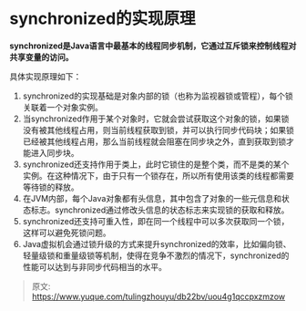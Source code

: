 # synchronized的实现原理

**synchronized是Java语言中最基本的线程同步机制，它通过互斥锁来控制线程对共享变量的访问。**

具体实现原理如下：

1. synchronized的实现基础是对象内部的锁（也称为监视器锁或管程），每个锁关联着一个对象实例。
2. 当synchronized作用于某个对象时，它就会尝试获取这个对象的锁，如果锁没有被其他线程占用，则当前线程获取到锁，并可以执行同步代码块；如果锁已经被其他线程占用，那么当前线程就会阻塞在同步块之外，直到获取到锁才能进入同步块。
3. synchronized还支持作用于类上，此时它锁住的是整个类，而不是类的某个实例。在这种情况下，由于只有一个锁存在，所以所有使用该类的线程都需要等待锁的释放。
4. 在JVM内部，每个Java对象都有头信息，其中包含了对象的一些元信息和状态标志。synchronized通过修改头信息的状态标志来实现锁的获取和释放。
5. synchronized还支持可重入性，即在同一个线程中可以多次获取同一个锁，这样可以避免死锁问题。
6. Java虚拟机会通过锁升级的方式来提升synchronized的效率，比如偏向锁、轻量级锁和重量级锁等机制，使得在竞争不激烈的情况下，synchronized的性能可以达到与非同步代码相当的水平。



> 原文: <https://www.yuque.com/tulingzhouyu/db22bv/uou4g1qccpxzmzow>